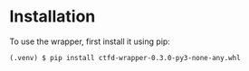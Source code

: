 # Installation

To use the wrapper, first install it using pip:

```console
(.venv) $ pip install ctfd-wrapper-0.3.0-py3-none-any.whl
```
